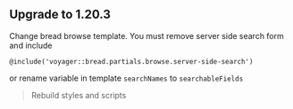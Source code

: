 ## Upgrade to 1.20.3

Change bread browse template. You must remove server side search form  and include
```
@include('voyager::bread.partials.browse.server-side-search')
```
or rename variable in template `searchNames` to `searchableFields`

>Rebuild styles and scripts
